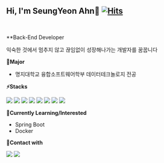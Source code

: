 ## **Hi, I'm SeungYeon Ahn:wave:**  [![Hits](https://hits.seeyoufarm.com/api/count/incr/badge.svg?url=https%3A%2F%2Fgithub.com%2Fxloyeon&count_bg=%2380B5E3&title_bg=%23999999&icon=&icon_color=%23E7E7E7&title=hits&edge_flat=false)](https://github.com/xloyeon)


<br>

**Back-End Developer

익숙한 것에서 멈추지 않고 끊임없이 성장해나가는 개발자를 꿈꿉니다



**🔭Major**

- 명지대학교 융합소프트웨어학부 데이터테크놀로지 전공 


**⚡Stacks**


<img src="https://img.shields.io/badge/Python-blue?style=flat-square&logo=Python&logoColor=white"/></a>
<img src="https://img.shields.io/badge/Java-green?style=flat-square&logo=Java&logoColor=white"/></a>
<img src="https://img.shields.io/badge/R-FFD000?style=flat-square&logo=R&logoColor=white"/></a>
<img src="https://img.shields.io/badge/Spring-6DB33F?style=flat-square&logo=Spring&logoColor=white"/>
<img src="https://img.shields.io/badge/Oracle%20SQL-F80000?style=flat&logo=Oracle&logoColor=white" />
<img src="https://img.shields.io/badge/MySQL-4479A1?style=flat&logo=MySQL&logoColor=white" />
<img src="https://img.shields.io/badge/AMAZONAWS-232F3E?style=flat&logo=AmazonAWS&logoColor=white" />
<img src="https://img.shields.io/badge/Spark-E25A1C?style=flat&logo=ApacheSpark&logoColor=white" />


**🌱Currently Learning/Interested**
- Spring Boot
- Docker



**💬Contact with**


<img src="https://img.shields.io/badge/syeon25@mju.ac.kr-F46D01?style=flat-square&logo=Microsoft Outlook&logoColor=white"/></a>
<a href="https://sy-zoze.tistory.com"><img src="https://img.shields.io/badge/Tistory-FF61F6?style=flat-square&logo=FF5722&logoColor=white&link =https://sy-zoze.tistory.com"/></a>






<!--
**xloyeon/xloyeon** is a ✨ _special_ ✨ repository because its `README.md` (this file) appears on your GitHub profile.

Here are some ideas to get you started:

- 🔭 I’m currently working on ...
- 🌱 I’m currently learning ...
- 👯 I’m looking to collaborate on ...
- 🤔 I’m looking for help with ...
- 💬 Ask me about ...
- 📫 How to reach me: ...
- 😄 Pronouns: ...
- ⚡ Fun fact: ...
-->
